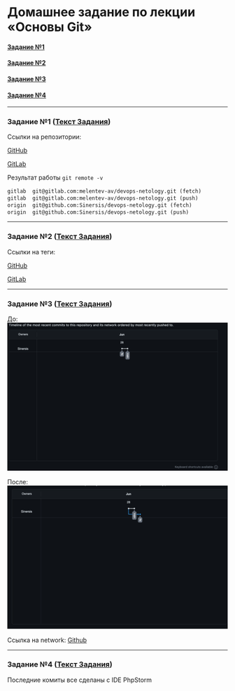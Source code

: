 # Домашнее задание по лекции «Основы Git»


#### [Задание №1](#задание-1-текст-задания)
#### [Задание №2](#задание-2-текст-задания)
#### [Задание №3](#задание-3-текст-задания)
#### [Задание №4](#задание-4-текст-задания)

---

### Задание №1 ([Текст Задания](https://github.com/netology-code/sysadm-homeworks/blob/devsys10/02-git-02-base/README.md#%D0%B7%D0%B0%D0%B4%D0%B0%D0%BD%D0%B8%D0%B5-1-%D0%B7%D0%BD%D0%B0%D0%BA%D0%BE%D0%BC%D0%B8%D0%BC%D1%81%D1%8F-%D1%81-gitlab-%D0%B8-bitbucket))

Ссылки на репозитории:

[GitHub](https://github.com/Sinersis/devops-netology)

[GitLab](https://gitlab.com/melentev-av/devops-netology)


Результат работы `git remote -v`

```
gitlab  git@gitlab.com:melentev-av/devops-netology.git (fetch)
gitlab  git@gitlab.com:melentev-av/devops-netology.git (push)
origin  git@github.com:Sinersis/devops-netology.git (fetch)
origin  git@github.com:Sinersis/devops-netology.git (push)
```

---

### Задание №2 ([Текст Задания](https://github.com/netology-code/sysadm-homeworks/blob/devsys10/02-git-02-base/README.md#%D0%B7%D0%B0%D0%B4%D0%B0%D0%BD%D0%B8%D0%B5-2-%D1%82%D0%B5%D0%B3%D0%B8))

Ссылки на теги:

[GitHub](https://github.com/Sinersis/devops-netology/tags)

[GitLab](https://gitlab.com/melentev-av/devops-netology/-/tags)



---

### Задание №3 ([Текст Задания](https://github.com/netology-code/sysadm-homeworks/blob/devsys10/02-git-02-base/README.md#%D0%B7%D0%B0%D0%B4%D0%B0%D0%BD%D0%B8%D0%B5-3-%D0%B2%D0%B5%D1%82%D0%BA%D0%B8))

До:
![hw-57-3-1.png](assets%2Fimages%2Fhw-57%2Fhw-57-3-1.png)

После:
![hw-57-03-2.png](assets%2Fimages%2Fhw-57%2Fhw-57-03-2.png)

Ссылка на network: 
[Github](https://github.com/Sinersis/devops-netology/network)

---

### Задание №4 ([Текст Задания](https://github.com/netology-code/sysadm-homeworks/blob/devsys10/02-git-02-base/README.md#%D0%B7%D0%B0%D0%B4%D0%B0%D0%BD%D0%B8%D0%B5-1-%D0%B7%D0%BD%D0%B0%D0%BA%D0%BE%D0%BC%D0%B8%D0%BC%D1%81%D1%8F-%D1%81-gitlab-%D0%B8-bitbucket))

Последние комиты все сделаны с IDE PhpStorm


